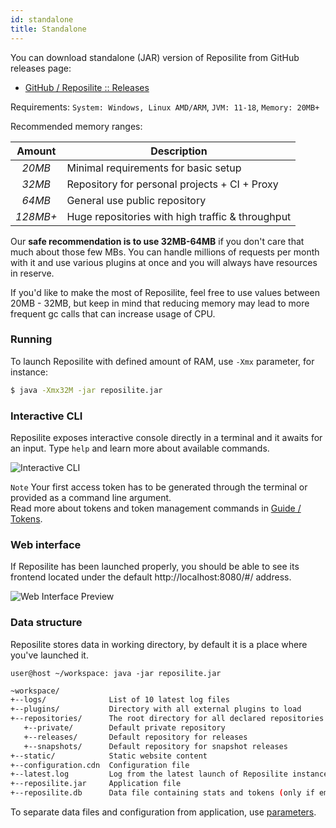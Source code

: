```yaml
---
id: standalone
title: Standalone
---
```


You can download standalone (JAR) version of Reposilite from GitHub releases page:

- [GitHub / Reposilite :: Releases](https://github.com/dzikoysk/reposilite/releases)

Requirements: `System: Windows, Linux AMD/ARM`, `JVM: 11-18`, `Memory: 20MB+`

Recommended memory ranges:

|  Amount  | Description                                      |
|:--------:|--------------------------------------------------|
|  _20MB_  | Minimal requirements for basic setup             |
|  _32MB_  | Repository for personal projects + CI + Proxy    |
|  _64MB_  | General use public repository                    |
| _128MB+_ | Huge repositories with high traffic & throughput |                                    

Our **safe recommendation is to use 32MB-64MB** if you don't care that much about those few MBs. 
You can handle millions of requests per month with it and use various plugins at once and you will always have resources in reserve.

If you'd like to make the most of Reposilite, feel free to use values between 20MB - 32MB, 
but keep in mind that reducing memory may lead to more frequent gc calls that can increase usage of CPU.

### Running

To launch Reposilite with defined amount of RAM, use `-Xmx` parameter, for instance:

```bash
$ java -Xmx32M -jar reposilite.jar
```

### Interactive CLI

Reposilite exposes interactive console directly in a terminal and it awaits for an input.
Type `help` and learn more about available commands.

![Interactive CLI](/images/guides/interactive-cli.gif)

`Note` Your first access token has to be generated through the terminal or provided as a command line argument.  
Read more about tokens and token management commands in [Guide / Tokens](/guide/tokens).

### Web interface

If Reposilite has been launched properly,
you should be able to see its frontend located under the default http://localhost:8080/#/ address.

![Web Interface Preview](/images/guides/web-interface-preview.png)

### Data structure

Reposilite stores data in working directory,
by default it is a place where you've launched it.

```shell-session
user@host ~/workspace: java -jar reposilite.jar
```

```bash
~workspace/
+--logs/              List of 10 latest log files
+--plugins/           Directory with all external plugins to load
+--repositories/      The root directory for all declared repositories
   +--private/        Default private repository
   +--releases/       Default repository for releases
   +--snapshots/      Default repository for snapshot releases
+--static/            Static website content
+--configuration.cdn  Configuration file
+--latest.log         Log from the latest launch of Reposilite instance
+--reposilite.jar     Application file
+--reposilite.db      Data file containing stats and tokens (only if embedded database enabled)
```

To separate data files and configuration from application, use [parameters](configuration#parameters).
